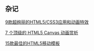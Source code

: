 ## 杂记

[9款超绚丽的HTML5/CSS3应用和动画特效](http://www.imooc.com/article/7417) 

[7 个顶级的 HTML5 Canvas 动画赏析](http://www.imooc.com/article/1791) 

[15款最佳的HTML5移动模板](http://www.imooc.com/article/2853) 